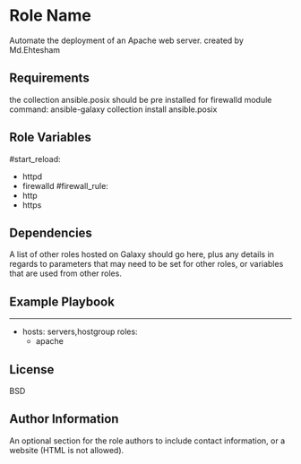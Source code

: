 Role Name
=========

Automate the deployment of an Apache web server.
created by Md.Ehtesham

Requirements
------------
the collection ansible.posix should be pre installed for firewalld module
command: ansible-galaxy collection install ansible.posix

Role Variables
--------------
#start_reload:
  - httpd
  - firewalld
#firewall_rule:
  - http
  - https


Dependencies
------------

A list of other roles hosted on Galaxy should go here, plus any details in regards to parameters that may need to be set for other roles, or variables that are used from other roles.

Example Playbook
----------------

---
- hosts: servers,hostgroup
  roles:
    - apache

License
-------

BSD

Author Information
------------------

An optional section for the role authors to include contact information, or a website (HTML is not allowed).
